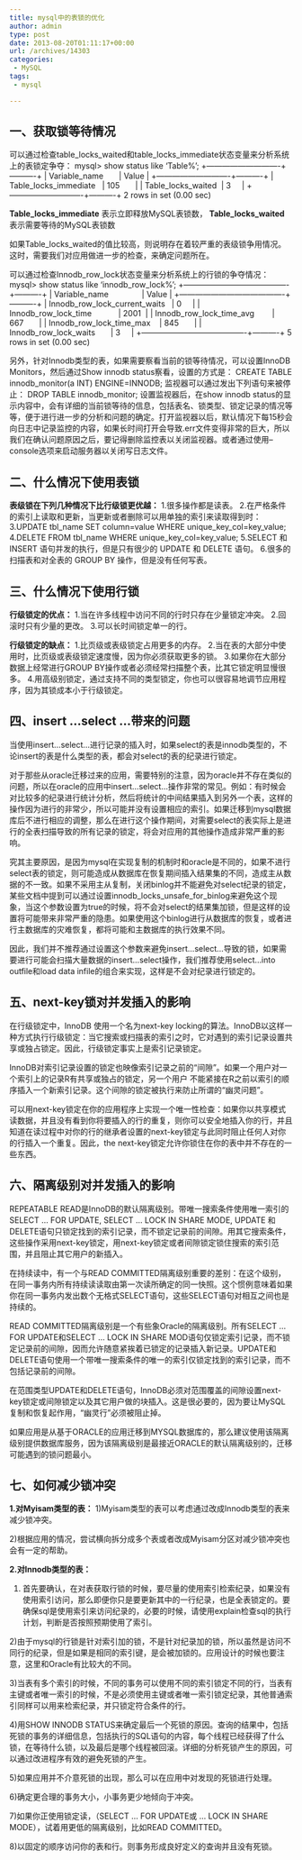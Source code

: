```yaml
---
title: mysql中的表锁的优化
author: admin
type: post
date: 2013-08-20T01:11:17+00:00
url: /archives/14303
categories:
 - MySQL
tags:
 - mysql

---
```

## 一、获取锁等待情况

可以通过检查table\_locks\_waited和table\_locks\_immediate状态变量来分析系统上的表锁定争夺：
mysql> show status like ‘Table%’;
+—————————-+———-+
| Variable_name       | Value |
+—————————-+———-+
| Table\_locks\_immediate   | 105       |
| Table\_locks\_waited  | 3     |
+—————————-+———-+
2 rows in set (0.00 sec)

**Table\_locks\_immediate** 表示立即释放MySQL表锁数，
**Table\_locks\_waited** 表示需要等待的MySQL表锁数

 如果Table_locks_waited的值比较高，则说明存在着较严重的表级锁争用情况。这时，需要我们对应用做进一步的检查，来确定问题所在。

可以通过检查Innodb\_row\_lock状态变量来分析系统上的行锁的争夺情况：
mysql> show status like ‘innodb\_row\_lock%’;
+—————————————-+———-+
| Variable_name               | Value |
+—————————————-+———-+
| Innodb\_row\_lock\_current\_waits   | 0     |
| Innodb\_row\_lock_time            | 2001  |
| Innodb\_row\_lock\_time\_avg        | 667       |
| Innodb\_row\_lock\_time\_max    | 845       |
| Innodb\_row\_lock_waits       | 3     |
+—————————————-+———-+
5 rows in set (0.00 sec)


另外，针对Innodb类型的表，如果需要察看当前的锁等待情况，可以设置InnoDB Monitors，然后通过Show innodb status察看，设置的方式是：
CREATE TABLE innodb_monitor(a INT) ENGINE=INNODB;
监视器可以通过发出下列语句来被停止：
DROP TABLE innodb_monitor;
设置监视器后，在show innodb status的显示内容中，会有详细的当前锁等待的信息，包括表名、锁类型、锁定记录的情况等等，便于进行进一步的分析和问题的确定。打开监视器以后，默认情况下每15秒会向日志中记录监控的内容，如果长时间打开会导致.err文件变得非常的巨大，所以我们在确认问题原因之后，要记得删除监控表以关闭监视器。或者通过使用–console选项来启动服务器以关闭写日志文件。

## 二、什么情况下使用表锁

**表级锁在下列几种情况下比行级锁更优越：**
1.很多操作都是读表。
2.在严格条件的索引上读取和更新，当更新或者删除可以用单独的索引来读取得到时：
3.UPDATE tbl\_name SET column=value WHERE unique\_key\_col=key\_value;
4.DELETE FROM tbl\_name WHERE unique\_key\_col=key\_value;
5.SELECT 和 INSERT 语句并发的执行，但是只有很少的 UPDATE 和 DELETE 语句。
6.很多的扫描表和对全表的 GROUP BY 操作，但是没有任何写表。

## 三、什么情况下使用行锁

**行级锁定的优点：**
1.当在许多线程中访问不同的行时只存在少量锁定冲突。
2.回滚时只有少量的更改。
3.可以长时间锁定单一的行。

**行级锁定的缺点：**
1.比页级或表级锁定占用更多的内存。
2.当在表的大部分中使用时，比页级或表级锁定速度慢，因为你必须获取更多的锁。
3.如果你在大部分数据上经常进行GROUP BY操作或者必须经常扫描整个表，比其它锁定明显慢很多。
4.用高级别锁定，通过支持不同的类型锁定，你也可以很容易地调节应用程序，因为其锁成本小于行级锁定。

## 四、insert …select …带来的问题

当使用insert…select…进行记录的插入时，如果select的表是innodb类型的，不论insert的表是什么类型的表，都会对select的表的纪录进行锁定。

对于那些从oracle迁移过来的应用，需要特别的注意，因为oracle并不存在类似的问题，所以在oracle的应用中insert…select…操作非常的常见。例如：有时候会对比较多的纪录进行统计分析，然后将统计的中间结果插入到另外一个表，这样的操作因为进行的非常少，所以可能并没有设置相应的索引。如果迁移到mysql数据库后不进行相应的调整，那么在进行这个操作期间，对需要select的表实际上是进行的全表扫描导致的所有记录的锁定，将会对应用的其他操作造成非常严重的影响。

究其主要原因，是因为mysql在实现复制的机制时和oracle是不同的，如果不进行select表的锁定，则可能造成从数据库在恢复期间插入结果集的不同，造成主从数据的不一致。如果不采用主从复制，关闭binlog并不能避免对select纪录的锁定，某些文档中提到可以通过设置innodb\_locks\_unsafe\_for\_binlog来避免这个现象，当这个参数设置为true的时候，将不会对select的结果集加锁，但是这样的设置将可能带来非常严重的隐患。如果使用这个binlog进行从数据库的恢复，或者进行主数据库的灾难恢复，都将可能和主数据库的执行效果不同。

因此，我们并不推荐通过设置这个参数来避免insert…select…导致的锁，如果需要进行可能会扫描大量数据的insert…select操作，我们推荐使用select…into outfile和load data infile的组合来实现，这样是不会对纪录进行锁定的。

## 五、next-key锁对并发插入的影响

在行级锁定中，InnoDB 使用一个名为next-key locking的算法。InnoDB以这样一种方式执行行级锁定：当它搜索或扫描表的索引之时，它对遇到的索引记录设置共享或独占锁定。因此，行级锁定事实上是索引记录锁定。

InnoDB对索引记录设置的锁定也映像索引记录之前的“间隙”。如果一个用户对一个索引上的记录R有共享或独占的锁定，另一个用户 不能紧接在R之前以索引的顺序插入一个新索引记录。这个间隙的锁定被执行来防止所谓的“幽灵问题”。

可以用next-key锁定在你的应用程序上实现一个唯一性检查：如果你以共享模式读数据，并且没有看到你将要插入的行的重复，则你可以安全地插入你的行，并且知道在读过程中对你的行的继承者设置的next-key锁定与此同时阻止任何人对你的行插入一个重复。因此，the next-key锁定允许你锁住在你的表中并不存在的一些东西。

## 六、隔离级别对并发插入的影响

REPEATABLE READ是InnoDB的默认隔离级别。带唯一搜索条件使用唯一索引的SELECT … FOR UPDATE, SELECT … LOCK IN SHARE MODE, UPDATE 和DELETE语句只锁定找到的索引记录，而不锁定记录前的间隙。用其它搜索条件，这些操作采用next-key锁定，用next-key锁定或者间隙锁定锁住搜索的索引范围，并且阻止其它用户的新插入。

在持续读中，有一个与READ COMMITTED隔离级别重要的差别：在这个级别，在同一事务内所有持续读读取由第一次读所确定的同一快照。这个惯例意味着如果你在同一事务内发出数个无格式SELECT语句，这些SELECT语句对相互之间也是持续的。

READ COMMITTED隔离级别是一个有些象Oracle的隔离级别。所有SELECT … FOR UPDATE和SELECT … LOCK IN SHARE MOD语句仅锁定索引记录，而不锁定记录前的间隙，因而允许随意紧挨着已锁定的记录插入新记录。UPDATE和DELETE语句使用一个带唯一搜索条件的唯一的索引仅锁定找到的索引记录，而不包括记录前的间隙。

在范围类型UPDATE和DELETE语句，InnoDB必须对范围覆盖的间隙设置next-key锁定或间隙锁定以及其它用户做的块插入。这是很必要的，因为要让MySQL复制和恢复起作用，“幽灵行”必须被阻止掉。

如果应用是从基于ORACLE的应用迁移到MYSQL数据库的，那么建议使用该隔离级别提供数据库服务，因为该隔离级别是最接近ORACLE的默认隔离级别的，迁移可能遇到的锁问题最小。

## 七、如何减少锁冲突

**1.对Myisam类型的表：**
1)Myisam类型的表可以考虑通过改成Innodb类型的表来减少锁冲突。

2)根据应用的情况，尝试横向拆分成多个表或者改成Myisam分区对减少锁冲突也会有一定的帮助。

**2.对Innodb类型的表：**
1) 首先要确认，在对表获取行锁的时候，要尽量的使用索引检索纪录，如果没有使用索引访问，那么即便你只是要更新其中的一行纪录，也是全表锁定的。要确保sql是使用索引来访问纪录的，必要的时候，请使用explain检查sql的执行计划，判断是否按照预期使用了索引。

2)由于mysql的行锁是针对索引加的锁，不是针对纪录加的锁，所以虽然是访问不同行的纪录，但是如果是相同的索引键，是会被加锁的。应用设计的时候也要注意，这里和Oracle有比较大的不同。

3)当表有多个索引的时候，不同的事务可以使用不同的索引锁定不同的行，当表有主键或者唯一索引的时候，不是必须使用主键或者唯一索引锁定纪录，其他普通索引同样可以用来检索纪录，并只锁定符合条件的行。

4)用SHOW INNODB STATUS来确定最后一个死锁的原因。查询的结果中，包括死锁的事务的详细信息，包括执行的SQL语句的内容，每个线程已经获得了什么锁，在等待什么锁，以及最后是哪个线程被回滚。详细的分析死锁产生的原因，可以通过改进程序有效的避免死锁的产生。

5)如果应用并不介意死锁的出现，那么可以在应用中对发现的死锁进行处理。

6)确定更合理的事务大小，小事务更少地倾向于冲突。

7)如果你正使用锁定读，（SELECT … FOR UPDATE或 … LOCK IN SHARE MODE），试着用更低的隔离级别，比如READ COMMITTED。

8)以固定的顺序访问你的表和行。则事务形成良好定义的查询并且没有死锁。